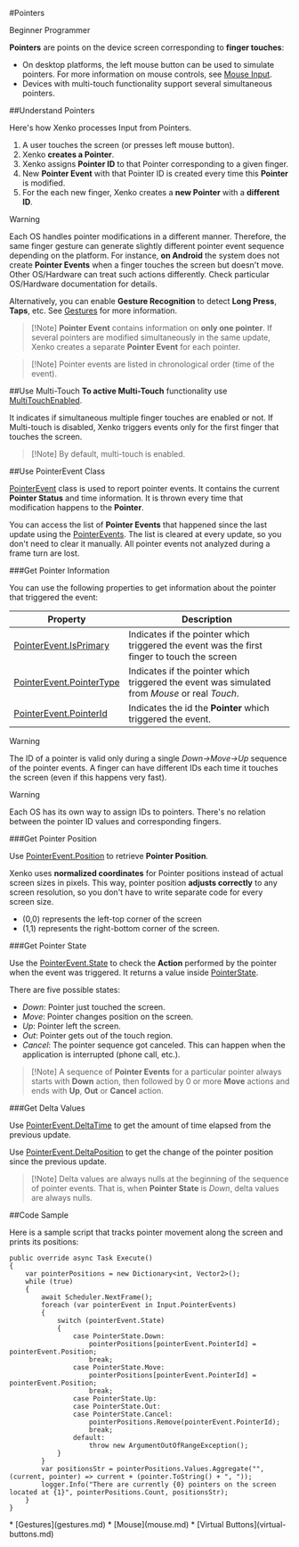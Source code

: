 #Pointers

<span class="label label-doc-level">Beginner</span>
<span class="label label-doc-audience">Programmer</span>

**Pointers** are points on the device screen corresponding to **finger touches**:

* On desktop platforms, the left mouse button can be used to simulate pointers. For more information on mouse controls, see [Mouse Input](mouse.md).
* Devices with multi-touch functionality support several simultaneous pointers.

##Understand Pointers

Here's how Xenko processes Input from Pointers.

1. A user touches the screen (or presses left mouse button).
2. Xenko **creates a Pointer**.
3. Xenko assigns **Pointer ID** to that Pointer corresponding to a given finger.
4. New **Pointer Event** with that Pointer ID is created every time this **Pointer** is modified.
5. For the each new finger, Xenko creates a **new Pointer** with a **different ID**.

> [!Warning]
> Each OS handles pointer modifications in a different manner. 
> Therefore, the same finger gesture can generate slightly different pointer event sequence depending on the platform.
> For instance, **on Android** the system does not create **Pointer Events** when a finger touches the screen but doesn't move.
> Other OS/Hardware can treat such actions differently. Check particular OS/Hardware documentation for details.

Alternatively, you can enable **Gesture Recognition** to detect **Long Press**, **Taps**, etc.
See [Gestures](gestures.md) for more information.

> [!Note] **Pointer Event** contains information on **only one pointer**.
> If several pointers are modified simultaneously in the same update,  Xenko creates a separate **Pointer Event** for each pointer.

> [!Note] Pointer events are listed in chronological order (time of the event).

##Use Multi-Touch
**To active Multi-Touch** functionality use [MultiTouchEnabled](xref="SiliconStudio.Xenko.Input.InputManager.MultiTouchEnabled").

It indicates if simultaneous multiple finger touches are enabled or not.
If Multi-touch is disabled, Xenko triggers events only for the first finger that touches the screen.

> [!Note] By default, multi-touch is enabled.

##Use PointerEvent Class

[PointerEvent](xref="SiliconStudio.Xenko.Input.PointerEvent") class is used to report pointer events.
It contains the current **Pointer Status** and time information.
It is thrown every time that modification happens to the **Pointer**.

You can access the list of **Pointer Events** that happened since the last update using the 
[PointerEvents](xref="SiliconStudio.Xenko.Input.InputManager.PointerEvents").
The list is cleared at every update, so you don't need to clear it manually.
All pointer events not analyzed during a frame turn are lost.

###Get Pointer Information

You can use the following properties to get information about the pointer that triggered the event:

|Property|Description|
|--------|-----------|
|[PointerEvent.IsPrimary](xref="SiliconStudio.Xenko.Input.PointerEvent.IsPrimary")| Indicates if the pointer which triggered the event was the first finger to touch the screen |
|[PointerEvent.PointerType](xref="SiliconStudio.Xenko.Input.PointerEvent.PointerType") | Indicates if the pointer which triggered the event was simulated from _Mouse_ or real _Touch_. |
|[PointerEvent.PointerId](xref="SiliconStudio.Xenko.Input.PointerEvent.PointerId") | Indicates the id the **Pointer** which triggered the event. |

> [!Warning]
> The ID of a pointer is valid only during a single _Down->Move->Up_ sequence of the pointer events.
> A finger can have different IDs each time it touches the screen (even if this happens very fast).

> [!Warning]
> Each OS has its own way to assign IDs to pointers.
> There's no relation between the pointer ID values and corresponding fingers.

###Get Pointer Position

Use [PointerEvent.Position](xref="SiliconStudio.Xenko.Input.PointerEvent.Position") to retrieve **Pointer Position**.

Xenko uses **normalized coordinates** for Pointer positions instead of actual screen sizes in pixels.
This way, pointer position **adjusts correctly** to any screen resolution, so you don't have to write separate code for every screen size.

* (0,0) represents the left-top corner of the screen
* (1,1) represents the right-bottom corner of the screen.

###Get Pointer State

Use the [PointerEvent.State](xref="SiliconStudio.Xenko.Input.PointerEvent.State") to check the **Action** performed by the pointer
when the event was triggered. It returns a value inside [PointerState](xref="SiliconStudio.Xenko.Input.PointerState"). 

There are five possible states:

* _Down_: Pointer just touched the screen.
* _Move_: Pointer changes position on the screen.
* _Up_: Pointer left the screen.
* _Out_: Pointer gets out of the touch region.
* _Cancel_: The pointer sequence got canceled. This can happen when the application is interrupted (phone call, etc.).

> [!Note] A sequence of **Pointer Events** for a particular pointer
> always starts with **Down** action, then followed by 0 or more **Move** actions
> and ends with **Up**, **Out** or **Cancel** action.

###Get Delta Values

Use [PointerEvent.DeltaTime](xref="SiliconStudio.Xenko.Input.PointerEvent.DeltaTime") to get the amount of time elapsed from the previous update.

Use [PointerEvent.DeltaPosition](xref="SiliconStudio.Xenko.Input.PointerEvent.DeltaPosition") to get the change of the pointer position since the previous update.

> [!Note] Delta values are always nulls at the beginning of the sequence of pointer events.
> That is, when **Pointer State** is _Down_, delta values are always nulls.

##Code Sample

Here is a sample script that tracks pointer movement along the screen and prints its positions:

```
public override async Task Execute()
{
	var pointerPositions = new Dictionary<int, Vector2>(); 
	while (true)
	{
		await Scheduler.NextFrame();
		foreach (var pointerEvent in Input.PointerEvents)
		{
			switch (pointerEvent.State)
			{
				case PointerState.Down:
					pointerPositions[pointerEvent.PointerId] = pointerEvent.Position;
					break;
				case PointerState.Move:
					pointerPositions[pointerEvent.PointerId] = pointerEvent.Position;
					break;
				case PointerState.Up:
				case PointerState.Out:
				case PointerState.Cancel:
					pointerPositions.Remove(pointerEvent.PointerId);
					break;
				default:
					throw new ArgumentOutOfRangeException();
			}
		}
		var positionsStr = pointerPositions.Values.Aggregate("", (current, pointer) => current + (pointer.ToString() + ", "));
		logger.Info("There are currently {0} pointers on the screen located at {1}", pointerPositions.Count, positionsStr);
	}
}
```

<div class="doc-relatedtopics">
* [Gestures](gestures.md)
* [Mouse](mouse.md)
* [Virtual Buttons](virtual-buttons.md)
</div>
